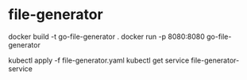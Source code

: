 # file-generator

docker build -t go-file-generator .
docker run -p 8080:8080 go-file-generator

kubectl apply -f file-generator.yaml
kubectl get service file-generator-service

